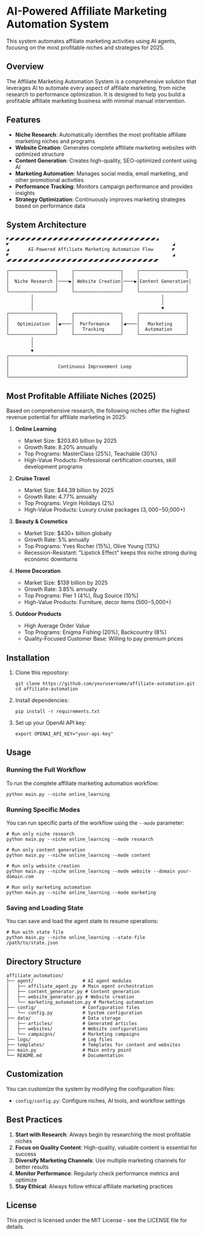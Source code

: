 # AI-Powered Affiliate Marketing Automation System

This system automates affiliate marketing activities using AI agents, focusing on the most profitable niches and strategies for 2025.

## Overview

The Affiliate Marketing Automation System is a comprehensive solution that leverages AI to automate every aspect of affiliate marketing, from niche research to performance optimization. It is designed to help you build a profitable affiliate marketing business with minimal manual intervention.

## Features

- **Niche Research**: Automatically identifies the most profitable affiliate marketing niches and programs
- **Website Creation**: Generates complete affiliate marketing websites with optimized structure
- **Content Generation**: Creates high-quality, SEO-optimized content using AI
- **Marketing Automation**: Manages social media, email marketing, and other promotional activities
- **Performance Tracking**: Monitors campaign performance and provides insights
- **Strategy Optimization**: Continuously improves marketing strategies based on performance data

## System Architecture

```
◤◢◤◢◤◢◤◢◤◢◤◢◤◢◤◢◤◢◤◢◤◢◤◢◤◢◤◢◤◢◤◢◤◢◤◢◤◢◤◢◤◢◤◢◤◢◤◢◤◢◤◢◤◢◤◢
◤                                                            ◢
◢       AI-Powered Affiliate Marketing Automation Flow       ◤
◤                                                            ◢
◢◤◢◤◢◤◢◤◢◤◢◤◢◤◢◤◢◤◢◤◢◤◢◤◢◤◢◤◢◤◢◤◢◤◢◤◢◤◢◤◢◤◢◤◢◤◢◤◢◤◢◤◢◤◢◤

┌─────────────────┐     ┌─────────────────┐     ┌─────────────────┐
│                 │     │                 │     │                 │
│  Niche Research │────▶│ Website Creation│────▶│Content Generation│
│                 │     │                 │     │                 │
└─────────────────┘     └─────────────────┘     └─────────────────┘
         │                                               │
         │                                               │
         │                                               ▼
┌─────────────────┐     ┌─────────────────┐     ┌─────────────────┐
│                 │     │                 │     │                 │
│   Optimization  │◀────│  Performance    │◀────│   Marketing     │
│                 │     │   Tracking      │     │  Automation     │
└─────────────────┘     └─────────────────┘     └─────────────────┘
         │                                               
         │                                               
         ▼                                               
┌─────────────────────────────────────────────────────────────────┐
│                                                                 │
│                  Continuous Improvement Loop                    │
│                                                                 │
└─────────────────────────────────────────────────────────────────┘
```

## Most Profitable Affiliate Niches (2025)

Based on comprehensive research, the following niches offer the highest revenue potential for affiliate marketing in 2025:

1. **Online Learning**
   - Market Size: $203.80 billion by 2025
   - Growth Rate: 8.20% annually
   - Top Programs: MasterClass (25%), Teachable (30%)
   - High-Value Products: Professional certification courses, skill development programs

2. **Cruise Travel**
   - Market Size: $44.39 billion by 2025
   - Growth Rate: 4.77% annually
   - Top Programs: Virgin Holidays (2%)
   - High-Value Products: Luxury cruise packages ($3,000-$50,000+)

3. **Beauty & Cosmetics**
   - Market Size: $430+ billion globally
   - Growth Rate: 5% annually
   - Top Programs: Yves Rocher (15%), Olive Young (13%)
   - Recession-Resistant: "Lipstick Effect" keeps this niche strong during economic downturns

4. **Home Decoration**
   - Market Size: $139 billion by 2025
   - Growth Rate: 3.85% annually
   - Top Programs: Pier 1 (4%), Rug Source (10%)
   - High-Value Products: Furniture, decor items ($500-$5,000+)

5. **Outdoor Products**
   - High Average Order Value
   - Top Programs: Enigma Fishing (20%), Backcountry (8%)
   - Quality-Focused Customer Base: Willing to pay premium prices

## Installation

1. Clone this repository:
   ```
   git clone https://github.com/yourusername/affiliate-automation.git
   cd affiliate-automation
   ```

2. Install dependencies:
   ```
   pip install -r requirements.txt
   ```

3. Set up your OpenAI API key:
   ```
   export OPENAI_API_KEY="your-api-key"
   ```

## Usage

### Running the Full Workflow

To run the complete affiliate marketing automation workflow:

```
python main.py --niche online_learning
```

### Running Specific Modes

You can run specific parts of the workflow using the `--mode` parameter:

```
# Run only niche research
python main.py --niche online_learning --mode research

# Run only content generation
python main.py --niche online_learning --mode content

# Run only website creation
python main.py --niche online_learning --mode website --domain your-domain.com

# Run only marketing automation
python main.py --niche online_learning --mode marketing
```

### Saving and Loading State

You can save and load the agent state to resume operations:

```
# Run with state file
python main.py --niche online_learning --state-file /path/to/state.json
```

## Directory Structure

```
affiliate_automation/
├── agent/                  # AI agent modules
│   ├── affiliate_agent.py  # Main agent orchestration
│   ├── content_generator.py # Content generation
│   ├── website_generator.py # Website creation
│   └── marketing_automation.py # Marketing automation
├── config/                 # Configuration files
│   └── config.py           # System configuration
├── data/                   # Data storage
│   ├── articles/           # Generated articles
│   ├── websites/           # Website configurations
│   └── campaigns/          # Marketing campaigns
├── logs/                   # Log files
├── templates/              # Templates for content and websites
├── main.py                 # Main entry point
└── README.md               # Documentation
```

## Customization

You can customize the system by modifying the configuration files:

- `config/config.py`: Configure niches, AI tools, and workflow settings

## Best Practices

1. **Start with Research**: Always begin by researching the most profitable niches
2. **Focus on Quality Content**: High-quality, valuable content is essential for success
3. **Diversify Marketing Channels**: Use multiple marketing channels for better results
4. **Monitor Performance**: Regularly check performance metrics and optimize
5. **Stay Ethical**: Always follow ethical affiliate marketing practices

## License

This project is licensed under the MIT License - see the LICENSE file for details.
